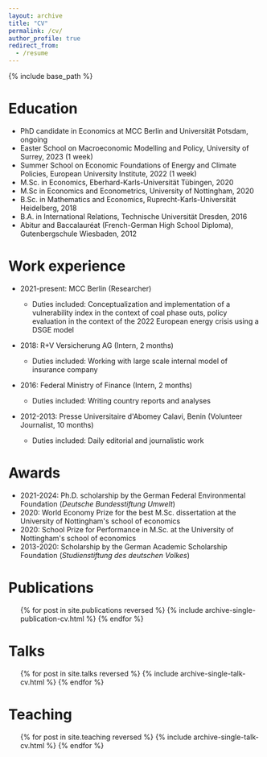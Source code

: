 ```yaml
---
layout: archive
title: "CV"
permalink: /cv/
author_profile: true
redirect_from:
  - /resume
---
```


{% include base_path %}

Education
======
* PhD candidate in Economics at MCC Berlin and Universität Potsdam, ongoing
* Easter School on Macroeconomic Modelling and Policy, University of Surrey, 2023 (1 week)
* Summer School on Economic Foundations of Energy and Climate Policies, European University Institute, 2022 (1 week)
* M.Sc. in Economics, Eberhard-Karls-Universität Tübingen, 2020
* M.Sc in Economics and Econometrics, University of Nottingham, 2020
* B.Sc. in Mathematics and Economics, Ruprecht-Karls-Universität Heidelberg, 2018
* B.A. in International Relations, Technische Universität Dresden, 2016
* Abitur and Baccalauréat (French-German High School Diploma), Gutenbergschule Wiesbaden, 2012

  
Work experience
======

* 2021-present: MCC Berlin (Researcher)
  *  Duties included: Conceptualization and implementation of a vulnerability index in the context of coal phase outs, policy evaluation in the context of the 2022 European energy crisis using a DSGE model

* 2018: R+V Versicherung AG (Intern, 2 months)
  * Duties included: Working with large scale internal model of insurance company
  
* 2016: Federal Ministry of Finance (Intern, 2 months) 
  * Duties included: Writing country reports and analyses

* 2012-2013: Presse Universitaire d'Abomey Calavi, Benin (Volunteer Journalist, 10 months)
  * Duties included: Daily editorial and journalistic work
  
Awards
======
* 2021-2024: Ph.D. scholarship by the German Federal Environmental Foundation (<i>Deutsche Bundesstiftung Umwelt</i>)
* 2020: World Economy Prize for the best M.Sc. dissertation at the University of Nottingham's school of economics
* 2020: School Prize for Performance in M.Sc. at the University of Nottingham's school of economics
* 2013-2020: Scholarship by the German Academic Scholarship Foundation (<i>Studienstiftung des deutschen Volkes</i>)

Publications
======
  <ul>{% for post in site.publications reversed %}
    <!--Comment: {% include archive-single-cv.html %} -->
    {% include archive-single-publication-cv.html %}
  {% endfor %}</ul>
  
Talks
======
  <ul>{% for post in site.talks reversed %}
    {% include archive-single-talk-cv.html %}
  {% endfor %}</ul>
  
Teaching
======
  <ul>{% for post in site.teaching reversed %}
    <!--Comment:{% include archive-single-cv.html %} -->
    {% include archive-single-talk-cv.html %}
  {% endfor %}</ul>
  

